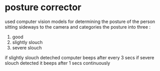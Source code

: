 # posture corrector 

used computer vision models for determining the posture of the person sitting sideways to the camera 
and categories the posture into three : <br>
1. good <br>
2. slightly slouch <br>
3. severe slouch 

if slightly slouch deteched computer beeps after every 3 secs
if severe slouch detected it beeps after 1 secs continuously 



